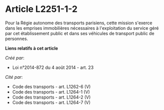 # Article L2251-1-2

Pour la Régie autonome des transports parisiens, cette mission s'exerce dans les emprises immobilières nécessaires à
l'exploitation du service géré par cet établissement public et dans ses véhicules de transport public de personnes.

**Liens relatifs à cet article**

_Créé par_:

  - Loi n°2014-872 du 4 août 2014 - art. 23

_Cité par_:

  - Code des transports - art. L1262-6 (V)
  - Code des transports - art. L1264-1 (V)
  - Code des transports - art. L1264-2 (V)
  - Code des transports - art. L1264-7 (V)
